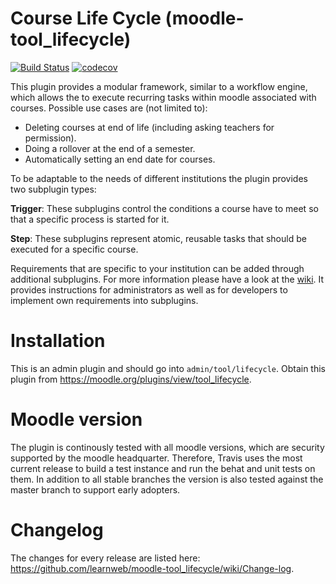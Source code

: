 # Course Life Cycle (moodle-tool_lifecycle)

[![Build Status](https://travis-ci.org/learnweb/moodle-tool_lifecycle.svg?branch=master)](https://travis-ci.org/learnweb/moodle-tool_lifecycle)
[![codecov](https://codecov.io/gh/learnweb/moodle-tool_lifecycle/branch/master/graph/badge.svg)](https://codecov.io/gh/learnweb/moodle-tool_lifecycle)

This plugin provides a modular framework, similar to a workflow engine, which allows the to execute recurring tasks within moodle associated with courses. 
Possible use cases are (not limited to):
   - Deleting courses at end of life (including asking teachers for permission).
   - Doing a rollover at the end of a semester.
   - Automatically setting an end date for courses.
   
To be adaptable to the needs of different institutions the plugin provides two subplugin types:

**Trigger**: These subplugins control the conditions a course have to meet so that a specific process is started for it.

**Step**: These subplugins represent atomic, reusable tasks that should be executed for a specific course.

Requirements that are specific to your institution can be added through additional subplugins.
For more information please have a look at the [wiki](https://github.com/learnweb/moodle-tool_lifecycle/wiki).
It provides instructions for administrators as well as for developers to implement own requirements into subplugins.

Installation
============
This is an admin plugin and should go into ``admin/tool/lifecycle``.
Obtain this plugin from https://moodle.org/plugins/view/tool_lifecycle.

Moodle version
==============
The plugin is continously tested with all moodle versions, which are security supported by the moodle headquarter.
Therefore, Travis uses the most current release to build a test instance and run the behat and unit tests on them.
In addition to all stable branches the version is also tested against the master branch to support early adopters.

Changelog
=========
The changes for every release are listed here: https://github.com/learnweb/moodle-tool_lifecycle/wiki/Change-log.

